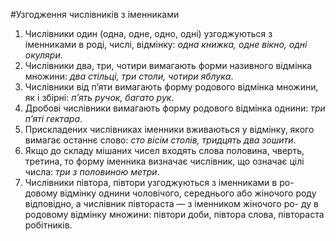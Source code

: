 #Узгодження числiвникiв з iменниками

1. Числiвники <span class="p1">один (одна, одне, одно, однi)</span> узгоджуються з iменниками в родi, числi, вiдмiнку: <i>одна книжка, одне вiкно, однi окуляри</i>.
2. Числiвники <span class="p1">два, три, чотири</span> вимагають форми називного вiдмiнка множини: <i>два стiльцi, три столи, чотири яблука</i>.
3. Числiвники <span class="p1">вiд п’яти</span> вимагають форму родового вiдмiнка множини, як i збiрнi: <i>п’ять ручок, багато рук</i>.
4. Дробовi числiвники вимагають форму родового вiдмiнка однини: <i>три п’ятi гектара</i>.
5. Прискладених числiвниках iменники вживаються у вiдмiнку, якого вимагає останнє слово: <i>сто вiсiм столiв, тридцять два зошити</i>.
6. Якщо до складу мiшаних чисел входять слова <span class="p1">половина, чверть, третина,</span> то форму iменника визначає числiвник, що означає цiлi числа: <i>три з половиною метри</i>.
7. Числiвники пiвтора, пiвтори узгоджуються з iменниками в ро- довому вiдмiнку однини чоловiчого, середнього або жiночого роду вiдповiдно, а числiвник пiвтораста — з iменником жiночого ро- ду в родовому вiдмiнку множини: пiвтори доби, пiвтора слова, пiвтораста робiтникiв.
